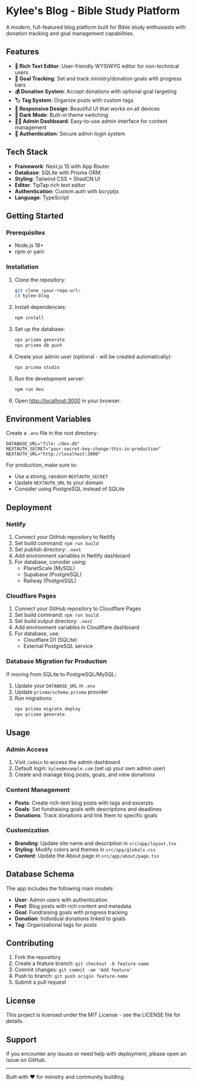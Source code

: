 # Kylee's Blog - Bible Study Platform

A modern, full-featured blog platform built for Bible study enthusiasts with donation tracking and goal management capabilities.

## Features

- **📝 Rich Text Editor**: User-friendly WYSIWYG editor for non-technical users
- **🎯 Goal Tracking**: Set and track ministry/donation goals with progress bars
- **💰 Donation System**: Accept donations with optional goal targeting
- **🏷️ Tag System**: Organize posts with custom tags
- **📱 Responsive Design**: Beautiful UI that works on all devices
- **🌙 Dark Mode**: Built-in theme switching
- **👨‍💼 Admin Dashboard**: Easy-to-use admin interface for content management
- **🔐 Authentication**: Secure admin login system

## Tech Stack

- **Framework**: Next.js 15 with App Router
- **Database**: SQLite with Prisma ORM
- **Styling**: Tailwind CSS + ShadCN UI
- **Editor**: TipTap rich text editor
- **Authentication**: Custom auth with bcryptjs
- **Language**: TypeScript

## Getting Started

### Prerequisites

- Node.js 18+ 
- npm or yarn

### Installation

1. Clone the repository:
   ```bash
   git clone <your-repo-url>
   cd kylee-blog
   ```

2. Install dependencies:
   ```bash
   npm install
   ```

3. Set up the database:
   ```bash
   npx prisma generate
   npx prisma db push
   ```

4. Create your admin user (optional - will be created automatically):
   ```bash
   npx prisma studio
   ```

5. Run the development server:
   ```bash
   npm run dev
   ```

6. Open [http://localhost:3000](http://localhost:3000) in your browser.

## Environment Variables

Create a `.env` file in the root directory:

```env
DATABASE_URL="file:./dev.db"
NEXTAUTH_SECRET="your-secret-key-change-this-in-production"
NEXTAUTH_URL="http://localhost:3000"
```

For production, make sure to:
- Use a strong, random `NEXTAUTH_SECRET`
- Update `NEXTAUTH_URL` to your domain
- Consider using PostgreSQL instead of SQLite

## Deployment

### Netlify

1. Connect your GitHub repository to Netlify
2. Set build command: `npm run build`
3. Set publish directory: `.next`
4. Add environment variables in Netlify dashboard
5. For database, consider using:
   - PlanetScale (MySQL)
   - Supabase (PostgreSQL)
   - Railway (PostgreSQL)

### Cloudflare Pages

1. Connect your GitHub repository to Cloudflare Pages
2. Set build command: `npm run build`
3. Set build output directory: `.next`
4. Add environment variables in Cloudflare dashboard
5. For database, use:
   - Cloudflare D1 (SQLite)
   - External PostgreSQL service

### Database Migration for Production

If moving from SQLite to PostgreSQL/MySQL:

1. Update your `DATABASE_URL` in `.env`
2. Update `prisma/schema.prisma` provider
3. Run migrations:
   ```bash
   npx prisma migrate deploy
   npx prisma generate
   ```

## Usage

### Admin Access

1. Visit `/admin` to access the admin dashboard
2. Default login: `kylee@example.com` (set up your own admin user)
3. Create and manage blog posts, goals, and view donations

### Content Management

- **Posts**: Create rich-text blog posts with tags and excerpts
- **Goals**: Set fundraising goals with descriptions and deadlines
- **Donations**: Track donations and link them to specific goals

### Customization

- **Branding**: Update site name and description in `src/app/layout.tsx`
- **Styling**: Modify colors and themes in `src/app/globals.css`
- **Content**: Update the About page in `src/app/about/page.tsx`

## Database Schema

The app includes the following main models:

- **User**: Admin users with authentication
- **Post**: Blog posts with rich content and metadata  
- **Goal**: Fundraising goals with progress tracking
- **Donation**: Individual donations linked to goals
- **Tag**: Organizational tags for posts

## Contributing

1. Fork the repository
2. Create a feature branch: `git checkout -b feature-name`
3. Commit changes: `git commit -am 'Add feature'`
4. Push to branch: `git push origin feature-name`
5. Submit a pull request

## License

This project is licensed under the MIT License - see the LICENSE file for details.

## Support

If you encounter any issues or need help with deployment, please open an issue on GitHub.

---

Built with ❤️ for ministry and community building.